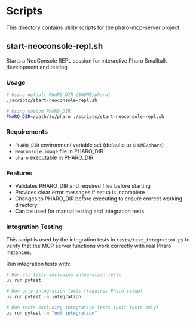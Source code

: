 # Scripts

This directory contains utility scripts for the pharo-mcp-server project.

## start-neoconsole-repl.sh

Starts a NeoConsole REPL session for interactive Pharo Smalltalk development and testing.

### Usage

```bash
# Using default PHARO_DIR ($HOME/pharo)
./scripts/start-neoconsole-repl.sh

# Using custom PHARO_DIR
PHARO_DIR=/path/to/pharo ./scripts/start-neoconsole-repl.sh
```

### Requirements

- `PHARO_DIR` environment variable set (defaults to `$HOME/pharo`)
- `NeoConsole.image` file in PHARO_DIR
- `pharo` executable in PHARO_DIR

### Features

- Validates PHARO_DIR and required files before starting
- Provides clear error messages if setup is incomplete
- Changes to PHARO_DIR before executing to ensure correct working directory
- Can be used for manual testing and integration tests

### Integration Testing

This script is used by the integration tests in `tests/test_integration.py` to verify that the MCP server functions work correctly with real Pharo instances.

Run integration tests with:

```bash
# Run all tests including integration tests
uv run pytest

# Run only integration tests (requires Pharo setup)
uv run pytest -m integration

# Run tests excluding integration tests (unit tests only)
uv run pytest -m "not integration"
```

